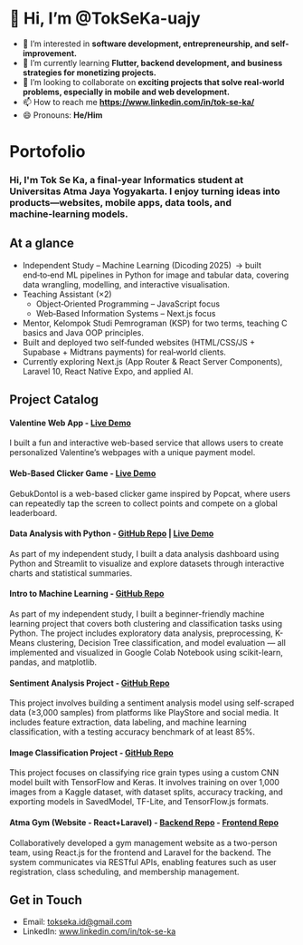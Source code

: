 # 👋 Hi, I’m @TokSeKa-uajy  

- 👀 I’m interested in **software development, entrepreneurship, and self-improvement.**  
- 🌱 I’m currently learning **Flutter, backend development, and business strategies for monetizing projects.**  
- 💞️ I’m looking to collaborate on **exciting projects that solve real-world problems, especially in mobile and web development.**  
- 📫 How to reach me **https://www.linkedin.com/in/tok-se-ka/**  
- 😄 Pronouns: **He/Him**  

# Portofolio
### Hi, I'm Tok Se Ka, a final‑year Informatics student at Universitas Atma Jaya Yogyakarta. I enjoy turning ideas into products—websites, mobile apps, data tools, and machine‑learning models.

## At a glance
- Independent Study – Machine Learning (Dicoding 2025) → built end‑to‑end ML pipelines in Python for image and tabular data, covering data wrangling, modelling, and interactive visualisation.
- Teaching Assistant (×2)
  - Object‑Oriented Programming – JavaScript focus
  - Web‑Based Information Systems – Next.js focus
- Mentor, Kelompok Studi Pemrograman (KSP) for two terms, teaching C basics and Java OOP principles.
- Built and deployed two self‑funded websites (HTML/CSS/JS + Supabase + Midtrans payments) for real‑world clients.
- Currently exploring Next.js (App Router & React Server Components), Laravel 10, React Native Expo, and applied AI.

## Project Catalog
#### Valentine Web App - [Live Demo](https://gakbisanolak.netlify.app/)
I built a fun and interactive web-based service that allows users to create personalized Valentine’s webpages with a unique payment model.
#### Web-Based Clicker Game - [Live Demo](https://gebukdontol.netlify.app/) 
GebukDontol is a web-based clicker game inspired by Popcat, where users can repeatedly tap the screen to collect points and compete on a global leaderboard.
#### Data Analysis with Python - [GitHub Repo](https://github.com/TokSeKa-uajy/Proyek-Analisis-Data.git) | [Live Demo](https://tokseka-uajy-proyekanalisisdata-dashboard-ywuaw8.streamlit.app/)
As part of my independent study, I built a data analysis dashboard using Python and Streamlit to visualize and explore datasets through interactive charts and statistical summaries.
#### Intro to Machine Learning - [GitHub Repo](https://github.com/TokSeKa-uajy/Belajar-Machine-Learning-untuk-Pemula.git)
As part of my independent study, I built a beginner-friendly machine learning project that covers both clustering and classification tasks using Python. The project includes exploratory data analysis, preprocessing, K-Means clustering, Decision Tree classification, and model evaluation — all implemented and visualized in Google Colab Notebook using scikit-learn, pandas, and matplotlib.
#### Sentiment Analysis Project - [GitHub Repo](https://github.com/TokSeKa-uajy/Proyek-Analisis-Sentimen.git)  
This project involves building a sentiment analysis model using self-scraped data (≥3,000 samples) from platforms like PlayStore and social media. It includes feature extraction, data labeling, and machine learning classification, with a testing accuracy benchmark of at least 85%.
#### Image Classification Project - [GitHub Repo](https://github.com/TokSeKa-uajy/Proyek-Klasifikasi-Gambar.git)  
This project focuses on classifying rice grain types using a custom CNN model built with TensorFlow and Keras. It involves training on over 1,000 images from a Kaggle dataset, with dataset splits, accuracy tracking, and exporting models in SavedModel, TF-Lite, and TensorFlow.js formats. 
#### Atma Gym (Website - React+Laravel) - [Backend Repo](https://github.com/TokSeKa-uajy/PW_B_4_Laravel.git) - [Frontend Repo](https://github.com/TokSeKa-uajy/PW_B_4_React.git) 
Collaboratively developed a gym management website as a two-person team, using React.js for the frontend and Laravel for the backend. The system communicates via RESTful APIs, enabling features such as user registration, class scheduling, and membership management.

## Get in Touch
- Email: tokseka.id@gmail.com
- LinkedIn: www.linkedin.com/in/tok-se-ka
